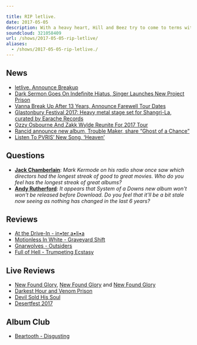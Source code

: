 ```yaml
---

title: RIP letlive.
date: 2017-05-05
description: With a heavy heart, Hill and Beez try to come to terms with the news of letlive’s split. There’s better news with Napalm Death and Earache Records invading Glastonbury and Zakk Wylde’s return to Ozzy Osborne’s band, we discuss the returns of both Rancid and Pvris, there’s album reviews on the new releases from At The Drive-In, Motionless In White, Gnarwolves and Full Of Hell and our Album Club comes on Beartooth’s debut album, Disgusting.
soundcloud: 321058409
url: /shows/2017-05-05-rip-letlive/
aliases:
  - /shows/2017-05-05-rip-letlive./
---
```


## News

* [letlive. Announce Breakup](http://dyingscene.com/news/letlive-announce-breakup/)
* [Dark Sermon Goes On Indefinite Hiatus, Singer Launches New Project Prison](http://www.metalinjection.net/latest-news/dark-sermon-goes-on-indefinite-hiatus-singer-launches-new-project-prison)
* [Vanna Break Up After 13 Years, Announce Farewell Tour Dates](http://loudwire.com/vanna-break-up-announce-farewell-tour-dates/)
* [Glastonbury Festival 2017: Heavy metal stage set for Shangri-La, curated by Earache Records](http://www.somersetlive.co.uk/glastonbury-festival-2017-heavy-metal-stage-set-for-shangri-la-curated-by-earache-records/story-30306476-detail/story.html)
* [Ozzy Osbourne And Zakk Wylde Reunite For 2017 Tour](http://www.blabbermouth.net/news/ozzy-osbourne-and-zakk-wylde-reunite-for-2017-tour/)
* [Rancid announce new album, Trouble Maker, share “Ghost of a Chance”](https://consequenceofsound.net/2017/05/rancid-announce-new-album-trouble-maker-share-ghost-of-a-chance-listen/)
* [Listen To PVRIS’ New Song, ‘Heaven’](https://www.rocksound.tv/news/read/listen-to-pvris-new-song)

## Questions

* **[Jack Chamberlain](https://www.facebook.com/thatsnotmetalpodcast/photos/a.1814755825417620.1073741828.1814737015419501/2099528146940385/?type=3&comment_id=2099531646940035&comment_tracking=%7B%22tn%22%3A%22R9%22%7D)**: _Mark Kermode on his radio show once saw which directors had the longest streak of good to great movies. Who do you feel has the longest streak of great albums?_
* **[Andy Rutherford](https://www.facebook.com/thatsnotmetalpodcast/photos/a.1814755825417620.1073741828.1814737015419501/2099528146940385/?type=3&comment_id=2099569570269576&comment_tracking=%7B%22tn%22%3A%22R9%22%7D)**: _It appears that System of a Downs new album won't won't be released before Download. Do you feel that it'll be a bit stale now seeing as nothing has changed in the last 6 years?_

## Reviews

* [At the Drive-In - in•ter a•li•a](https://itunes.apple.com/gb/album/in-ter-a-li-a/id1207471331)
* [Motionless In White - Graveyard Shift](https://itunes.apple.com/gb/album/graveyard-shift/id1209133183)
* [Gnarwolves - Outsiders](https://itunes.apple.com/gb/album/outsiders/id1213426062)
* [Full of Hell - Trumpeting Ecstasy](https://itunes.apple.com/gb/album/trumpeting-ecstasy/id1210910216)

## Live Reviews

* [New Found Glory](https://www.songkick.com/concerts/28753824-new-found-glory-at-troubadour), [New Found Glory](https://www.songkick.com/concerts/28753829-new-found-glory-at-troubadour) and [New Found Glory](https://www.songkick.com/concerts/28753834-new-found-glory-at-troubadour)
* [Darkest Hour and Venom Prison](https://www.songkick.com/concerts/28984034-darkest-hour-at-underworld)
* [Devil Sold His Soul](https://www.songkick.com/concerts/29081249-devil-sold-his-soul-at-dome-tufnell-park)
* [Desertfest 2017](https://www.songkick.com/festivals/627439-desertfest/id/28368354-desertfest-2017)

## Album Club

* [Beartooth - Disgusting](https://itunes.apple.com/gb/album/disgusting/id872815920)
